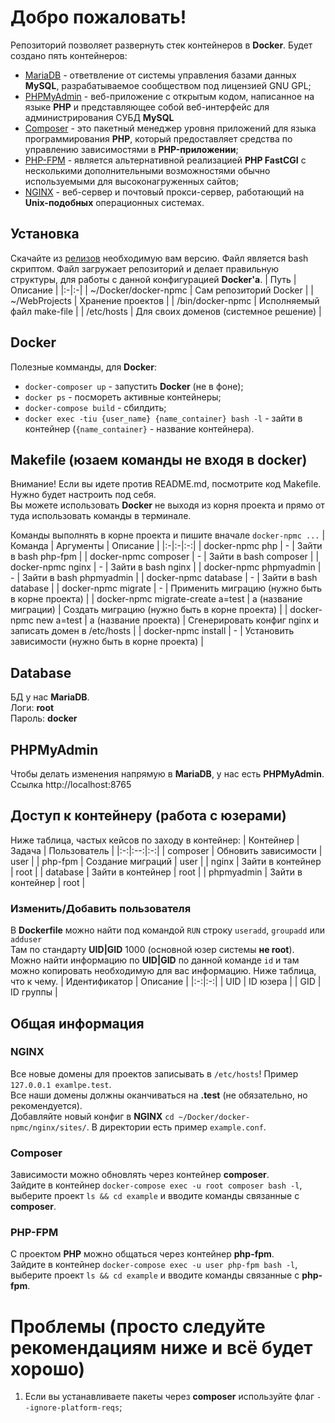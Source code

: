 # Добро пожаловать!
Репозиторий позволяет развернуть стек контейнеров в __Docker__. Будет создано пять контейнеров:
* [MariaDB](https://mariadb.org/) - ответвление от системы управления базами данных __MySQL__, разрабатываемое сообществом под лицензией GNU GPL;
* [PHPMyAdmin](https://www.phpmyadmin.net/) - веб-приложение с открытым кодом, написанное на языке __PHP__ и представляющее собой веб-интерфейс для администрирования СУБД __MySQL__
* [Composer](https://getcomposer.org/) - это пакетный менеджер уровня приложений для языка программирования __PHP__, который предоставляет средства по управлению зависимостями в __PHP-приложении__;
* [PHP-FPM](https://www.php.net/manual/ru/install.fpm.php) - является альтернативной реализацией __PHP FastCGI__ с несколькими дополнительными возможностями обычно используемыми для высоконагруженных сайтов;
* [NGINX](https://nginx.org/ru/) - веб-сервер и почтовый прокси-сервер, работающий на __Unix-подобных__ операционных системах.

## Установка
Скачайте из [релизов](https://github.com/btn441/docker-npmc/releases) необходимую вам версию. Файл является bash скриптом. Файл загружает репозиторий и делает правильную структуры, для работы с данной конфигурацией __Docker'а__.
| Путь | Описание |
|:-|:-|
| ~/Docker/docker-npmc | Сам репозиторий Docker |
| ~/WebProjects | Хранение проектов |
| /bin/docker-npmc | Исполняемый файл make-file |
| /etc/hosts | Для своих доменов (системное решение) |

## Docker
Полезные комманды, для __Docker__:
* ```docker-composer up``` - запустить __Docker__ (не в фоне);
* ```docker ps``` - посмореть активные контейнеры;
* ```docker-compose build``` - сбилдить;
* ```docker exec -tiu {user_name} {name_container} bash -l``` - зайти в контейнер (```{name_container}``` - название контейнера).

## Makefile (юзаем команды не входя в docker)
Внимание! Если вы идете против README.md, посмотрите код Makefile. Нужно будет настроить под себя.</br>
Вы можете использовать __Docker__ не выходя из корня проекта и прямо от туда использовать команды в терминале.</br>

Команды выполнять в корне проекта и пишите вначале ```docker-npmc ...```
| Команда | Аргументы | Описание |
|:-|:-|:-:|
| docker-npmc php | - | Зайти в bash php-fpm |
| docker-npmc composer | - | Зайти в bash composer |
| docker-npmc nginx | - | Зайти в bash nginx |
| docker-npmc phpmyadmin | - | Зайти в bash phpmyadmin |
| docker-npmc database | - | Зайти в bash database |
| docker-npmc migrate | - | Применить миграцию (нужно быть в корне проекта) |
| docker-npmc migrate-create a=test | a (название миграции) | Создать миграцию (нужно быть в корне проекта) |
| docker-npmc new a=test | a (название проекта) | Сгенерировать конфиг nginx и записать домен в /etc/hosts |
| docker-npmc install | - | Установить зависимости (нужно быть в корне проекта) |

## Database
БД у нас __MariaDB__.</br>
Логи: __root__</br> 
Пароль: __docker__

## PHPMyAdmin
Чтобы делать изменения напрямую в __MariaDB__, у нас есть __PHPMyAdmin__.</br>
Ссылка http://localhost:8765

## Доступ к контейнеру (работа с юзерами)
Ниже таблица, частых кейсов по заходу в контейнер:
| Контейнер | Задача | Пользователь |
|:-:|:--:|:-:|
| composer | Обновить зависимости | user |
| php-fpm | Создание миграций | user |
| nginx | Зайти в контейнер | root |
| database | Зайти в контейнер | root |
| phpmyadmin | Зайти в контейнер | root |

### Изменить/Добавить пользователя
В __Dockerfile__ можно найти под командой ```RUN``` строку ```useradd```, ```groupadd``` или ```adduser```</br>
Там по стандарту __UID|GID__ 1000 (основной юзер системы __не root__). Можно найти информацию по __UID|GID__ по данной команде ```id``` и там можно копировать необходимую для вас информацию. Ниже таблица, что к чему. 
| Идентификатор | Описание |
|:-:|:-:|
| UID | ID юзера |
| GID | ID группы |

## Общая информация

### NGINX
Все новые домены для проектов записывать в ```/etc/hosts```! Пример ```127.0.0.1 examlpe.test```. </br>
Все наши домены должны оканчиваться на __.test__ (не обязательно, но рекомендуется).</br>
Добавляйте новый конфиг в __NGINX__ ```cd ~/Docker/docker-npmc/nginx/sites/```. В директории есть пример ```example.conf```.

### Composer
Зависимости можно обновлять через контейнер __composer__. </br>
Зайдите в контейнер ```docker-compose exec -u root composer bash -l```, выберите проект ```ls && cd example``` и вводите команды связанные с __composer__.

### PHP-FPM
С проектом __PHP__ можно общаться через контейнер __php-fpm__. </br>
Зайдите в контейнер ```docker-compose exec -u user php-fpm bash -l```, выберите проект ```ls && cd example``` и вводите команды связанные с __php-fpm__.

# Проблемы (просто следуйте рекомендациям ниже и всё будет хорошо)
1. Если вы устанавливаете пакеты через __composer__ используйте флаг ```--ignore-platform-reqs```;

